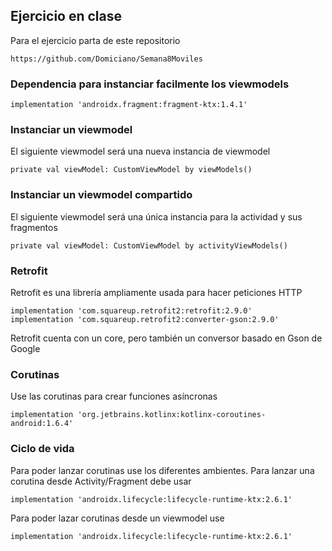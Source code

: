 ## Ejercicio en clase
Para el ejercicio parta de este repositorio
```
https://github.com/Domiciano/Semana8Moviles
```

### Dependencia para instanciar facilmente los viewmodels
```
implementation 'androidx.fragment:fragment-ktx:1.4.1'
```

### Instanciar un viewmodel
El siguiente viewmodel será una nueva instancia de viewmodel
```
private val viewModel: CustomViewModel by viewModels()
```

### Instanciar un viewmodel compartido
El siguiente viewmodel será una única instancia para la actividad y sus fragmentos
```
private val viewModel: CustomViewModel by activityViewModels()
```

### Retrofit
Retrofit es una librería ampliamente usada para hacer peticiones HTTP
```
implementation 'com.squareup.retrofit2:retrofit:2.9.0'
implementation 'com.squareup.retrofit2:converter-gson:2.9.0'
```
Retrofit cuenta con un core, pero también un conversor basado en Gson de Google

### Corutinas
Use las corutinas para crear funciones asíncronas
```
implementation 'org.jetbrains.kotlinx:kotlinx-coroutines-android:1.6.4'
```

### Ciclo de vida
Para poder lanzar corutinas use los diferentes ambientes. Para lanzar una corutina desde Activity/Fragment debe usar
```
implementation 'androidx.lifecycle:lifecycle-runtime-ktx:2.6.1'
```

Para poder lazar corutinas desde un viewmodel use
```
implementation 'androidx.lifecycle:lifecycle-runtime-ktx:2.6.1'
```
